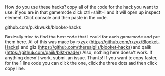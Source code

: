 How do you use these hacks? copy all of the code for the hack you want to use. if you are in that gamemode click ctrl+shift+i and it will open up inspect element. Click console and then paste in the code.

github.com/pukkwukk/blooket-hacks

Basically tried to find the best code that I could for each gamemode and put them here. All of this was made by rxzyx (https://github.com/rxzyx/Blooket-Hacks) and gliz (https://github.com/therealgliz/blooket-hacks) and qaiik (https://github.com/qaiik/blkt-reader)
Also, nothing here doesn't work.
If anything doesn't work, submit an issue.
Thanks!
If you want to copy faster, for the 1 line code you can click the one, click the three dots and then click copy line.
